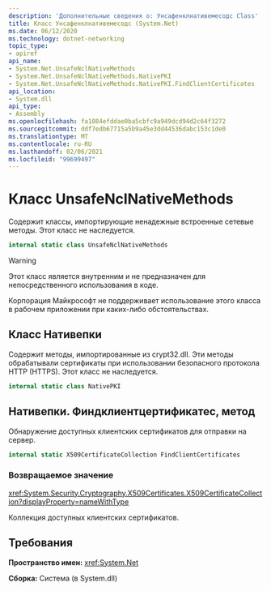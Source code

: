 ```yaml
---
description: 'Дополнительные сведения о: Унсафенклнативемесодс Class'
title: Класс Унсафенклнативемесодс (System.Net)
ms.date: 06/12/2020
ms.technology: dotnet-networking
topic_type:
- apiref
api_name:
- System.Net.UnsafeNclNativeMethods
- System.Net.UnsafeNclNativeMethods.NativePKI
- System.Net.UnsafeNclNativeMethods.NativePKI.FindClientCertificates
api_location:
- System.dll
api_type:
- Assembly
ms.openlocfilehash: fa1084efddae0ba5cbfc9a949dcd94d2c64f3272
ms.sourcegitcommit: ddf7edb67715a5b9a45e3dd44536dabc153c1de0
ms.translationtype: MT
ms.contentlocale: ru-RU
ms.lasthandoff: 02/06/2021
ms.locfileid: "99699497"
---
```

# <a name="unsafenclnativemethods-class"></a>Класс UnsafeNclNativeMethods

Содержит классы, импортирующие ненадежные встроенные сетевые методы. Этот класс не наследуется.

```csharp
internal static class UnsafeNclNativeMethods
```

> [!WARNING]
> Этот класс является внутренним и не предназначен для непосредственного использования в коде.
>
> Корпорация Майкрософт не поддерживает использование этого класса в рабочем приложении при каких-либо обстоятельствах.

## <a name="nativepki-class"></a>Класс Нативепки

Содержит методы, импортированные из crypt32.dll. Эти методы обрабатывали сертификаты при использовании безопасного протокола HTTP (HTTPS). Этот класс не наследуется.

```csharp
internal static class NativePKI
```

## <a name="nativepkifindclientcertificates-method"></a>Нативепки. Финдклиентцертификатес, метод

Обнаружение доступных клиентских сертификатов для отправки на сервер.

```csharp
internal static X509CertificateCollection FindClientCertificates
```

### <a name="return-value"></a>Возвращаемое значение

<xref:System.Security.Cryptography.X509Certificates.X509CertificateCollection?displayProperty=nameWithType>

Коллекция доступных клиентских сертификатов.

## <a name="requirements"></a>Требования

**Пространство имен:** <xref:System.Net>

**Сборка:** Система (в System.dll)
